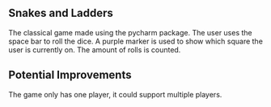 Snakes and Ladders
- 
The classical game made using the pycharm package. The user uses the space bar to roll the dice. A purple marker is used to show which square the user is currently on. The amount of rolls is counted.

Potential Improvements
- 
The game only has one player, it could support multiple players.
